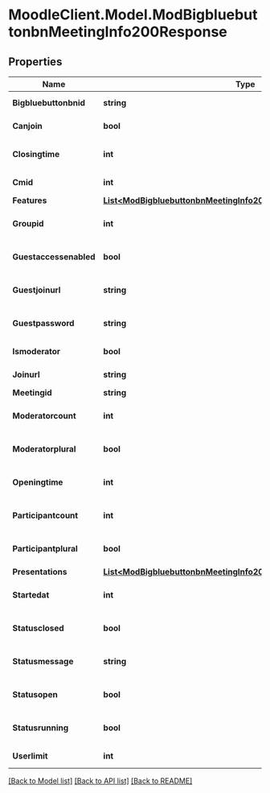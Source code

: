 # MoodleClient.Model.ModBigbluebuttonbnMeetingInfo200Response

## Properties

Name | Type | Description | Notes
------------ | ------------- | ------------- | -------------
**Bigbluebuttonbnid** | **string** | bigbluebuttonbn instance id | [default to "null"]
**Canjoin** | **bool** | Can join | [default to null]
**Closingtime** | **int** | Closing time | [optional] [default to null]
**Cmid** | **int** | CM id | [default to null]
**Features** | [**List&lt;ModBigbluebuttonbnMeetingInfo200ResponseFeaturesInner&gt;**](ModBigbluebuttonbnMeetingInfo200ResponseFeaturesInner.md) |  | [optional] 
**Groupid** | **int** | bigbluebuttonbn group id | [optional] [default to 0]
**Guestaccessenabled** | **bool** | Guest access enabled | [optional] [default to null]
**Guestjoinurl** | **string** | Guest URL | [optional] [default to "null"]
**Guestpassword** | **string** | Guest join password | [optional] [default to "null"]
**Ismoderator** | **bool** | Is moderator | [default to null]
**Joinurl** | **string** | Join URL | [default to "null"]
**Meetingid** | **string** | Meeting id | 
**Moderatorcount** | **int** | Moderator count | [optional] [default to null]
**Moderatorplural** | **bool** | Several moderators ? | [optional] [default to null]
**Openingtime** | **int** | Opening time | [optional] [default to null]
**Participantcount** | **int** | Participant count | [optional] [default to null]
**Participantplural** | **bool** | Several participants ? | [optional] [default to null]
**Presentations** | [**List&lt;ModBigbluebuttonbnMeetingInfo200ResponsePresentationsInner&gt;**](ModBigbluebuttonbnMeetingInfo200ResponsePresentationsInner.md) |  | 
**Startedat** | **int** | Started at | [optional] [default to null]
**Statusclosed** | **bool** | Status closed | [optional] [default to null]
**Statusmessage** | **string** | Status message | [optional] [default to "null"]
**Statusopen** | **bool** | Status open | [optional] [default to null]
**Statusrunning** | **bool** | Status running | [optional] [default to null]
**Userlimit** | **int** | User limit | [default to null]

[[Back to Model list]](../README.md#documentation-for-models) [[Back to API list]](../README.md#documentation-for-api-endpoints) [[Back to README]](../README.md)

